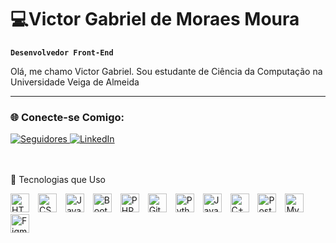 # 💻Victor Gabriel de Moraes Moura

**`Desenvolvedor Front-End`**

Olá, me chamo Victor Gabriel. Sou estudante de Ciência da Computação na Universidade Veiga de Almeida

---

### 🌐 Conecte-se Comigo:
<p align="left">
    <a href="https://github.com/Victorg2005?tab=followers">
        <img alt="Seguidores" src="https://custom-icon-badges.demolab.com/github/followers/LucasCaeCor?color=236ad3&labelColor=1155ba&style=for-the-badge&logo=github&label=Seguidores&logoColor=white" />
    </a>
    <a href="https://www.linkedin.com/in/victorgmmoura/">
        <img alt="LinkedIn" src="https://img.shields.io/badge/LinkedIn-0077B5?style=for-the-badge&logo=linkedin&logoColor=white" />
    </a>

</p>

<br><br>
🚀 Tecnologias que Uso
<div align="left"> <img alt="HTML" title="HTML" width="30px" style="padding-right: 10px;" src="https://cdn.jsdelivr.net/gh/devicons/devicon@latest/icons/html5/html5-original.svg" /> <img alt="CSS" title="CSS" width="30px" style="padding-right: 10px;" src="https://cdn.jsdelivr.net/gh/devicons/devicon@latest/icons/css3/css3-original.svg" /> <img alt="JavaScript" title="JavaScript" width="30px" style="padding-right: 10px;" src="https://cdn.jsdelivr.net/gh/devicons/devicon@latest/icons/javascript/javascript-original.svg" /> <img alt="Bootstrap" title="Bootstrap" width="30px" style="padding-right: 10px;" src="https://cdn.jsdelivr.net/gh/devicons/devicon@latest/icons/bootstrap/bootstrap-original.svg" /> <img alt="PHP" title="PHP" width="30px" style="padding-right: 10px;" src="https://cdn.jsdelivr.net/gh/devicons/devicon@latest/icons/php/php-original.svg" /> <img alt="Git" title="Git" width="30px" style="padding-right: 10px;" src="https://cdn.jsdelivr.net/gh/devicons/devicon@latest/icons/git/git-original.svg" /> <img alt="Python" title="Python" width="30px" style="padding-right: 10px;" src="https://cdn.jsdelivr.net/gh/devicons/devicon@latest/icons/python/python-original.svg" /> <img alt="Java" title="Java" width="30px" style="padding-right: 10px;" src="https://cdn.jsdelivr.net/gh/devicons/devicon/icons/java/java-original.svg" /> <img alt="C++" title="C++" width="30px" style="padding-right: 10px;" src="https://cdn.jsdelivr.net/gh/devicons/devicon/icons/cplusplus/cplusplus-original.svg" /> <img alt="PostgreSQL" title="PostgreSQL" width="30px" style="padding-right: 10px;" src="https://cdn.jsdelivr.net/gh/devicons/devicon/icons/postgresql/postgresql-original.svg" /> <img alt="MySQL" title="MySQL" width="30px" style="padding-right: 10px;" src="https://cdn.jsdelivr.net/gh/devicons/devicon/icons/mysql/mysql-original.svg" /> <img alt="Figma" title="Figma" width="30px" style="padding-right: 10px;" src="https://cdn.jsdelivr.net/gh/devicons/devicon/icons/figma/figma-original.svg" /> </div
